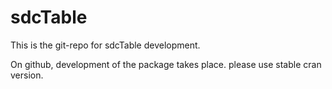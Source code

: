 sdcTable
========

This is the git-repo for sdcTable development.

On github, development of the package takes place. please use stable cran version.
